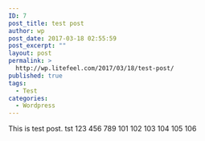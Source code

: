 ```yaml
---
ID: 7
post_title: test post
author: wp
post_date: 2017-03-18 02:55:59
post_excerpt: ""
layout: post
permalink: >
  http://wp.litefeel.com/2017/03/18/test-post/
published: true
tags:
  - Test
categories:
  - Wordpress
---
```

This is test post.
tst
123
456
789
101
102
103
104
105
106